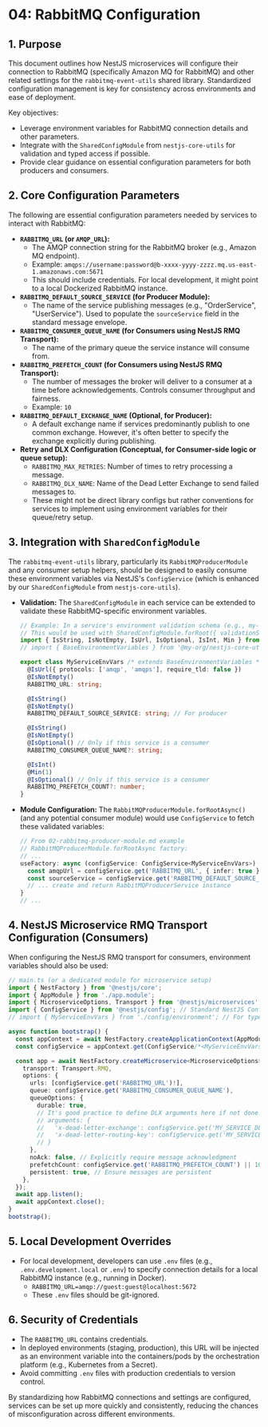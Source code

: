 # 04: RabbitMQ Configuration

## 1. Purpose

This document outlines how NestJS microservices will configure their connection to RabbitMQ (specifically Amazon MQ for RabbitMQ) and other related settings for the `rabbitmq-event-utils` shared library. Standardized configuration management is key for consistency across environments and ease of deployment.

Key objectives:
*   Leverage environment variables for RabbitMQ connection details and other parameters.
*   Integrate with the `SharedConfigModule` from `nestjs-core-utils` for validation and typed access if possible.
*   Provide clear guidance on essential configuration parameters for both producers and consumers.

## 2. Core Configuration Parameters

The following are essential configuration parameters needed by services to interact with RabbitMQ:

*   **`RABBITMQ_URL` (or `AMQP_URL`):**
    *   The AMQP connection string for the RabbitMQ broker (e.g., Amazon MQ endpoint).
    *   Example: `amqps://username:password@b-xxxx-yyyy-zzzz.mq.us-east-1.amazonaws.com:5671`
    *   This should include credentials. For local development, it might point to a local Dockerized RabbitMQ instance.
*   **`RABBITMQ_DEFAULT_SOURCE_SERVICE` (for Producer Module):**
    *   The name of the service publishing messages (e.g., "OrderService", "UserService"). Used to populate the `sourceService` field in the standard message envelope.
*   **`RABBITMQ_CONSUMER_QUEUE_NAME` (for Consumers using NestJS RMQ Transport):**
    *   The name of the primary queue the service instance will consume from.
*   **`RABBITMQ_PREFETCH_COUNT` (for Consumers using NestJS RMQ Transport):**
    *   The number of messages the broker will deliver to a consumer at a time before acknowledgements. Controls consumer throughput and fairness.
    *   Example: `10`
*   **`RABBITMQ_DEFAULT_EXCHANGE_NAME` (Optional, for Producer):**
    *   A default exchange name if services predominantly publish to one common exchange. However, it's often better to specify the exchange explicitly during publishing.
*   **Retry and DLX Configuration (Conceptual, for Consumer-side logic or queue setup):**
    *   `RABBITMQ_MAX_RETRIES`: Number of times to retry processing a message.
    *   `RABBITMQ_DLX_NAME`: Name of the Dead Letter Exchange to send failed messages to.
    *   These might not be direct library configs but rather conventions for services to implement using environment variables for their queue/retry setup.

## 3. Integration with `SharedConfigModule`

The `rabbitmq-event-utils` library, particularly its `RabbitMQProducerModule` and any consumer setup helpers, should be designed to easily consume these environment variables via NestJS's `ConfigService` (which is enhanced by our `SharedConfigModule` from `nestjs-core-utils`).

*   **Validation:** The `SharedConfigModule` in each service can be extended to validate these RabbitMQ-specific environment variables.

    ```typescript
    // Example: In a service's environment validation schema (e.g., my-service/config/environment.ts)
    // This would be used with SharedConfigModule.forRoot({ validationSchema: MyServiceEnvVars })
    import { IsString, IsNotEmpty, IsUrl, IsOptional, IsInt, Min } from 'class-validator';
    // import { BaseEnvironmentVariables } from '@my-org/nestjs-core-utils'; // Assuming this exists

    export class MyServiceEnvVars /* extends BaseEnvironmentVariables */ {
      @IsUrl({ protocols: ['amqp', 'amqps'], require_tld: false })
      @IsNotEmpty()
      RABBITMQ_URL: string;

      @IsString()
      @IsNotEmpty()
      RABBITMQ_DEFAULT_SOURCE_SERVICE: string; // For producer

      @IsString()
      @IsNotEmpty()
      @IsOptional() // Only if this service is a consumer
      RABBITMQ_CONSUMER_QUEUE_NAME?: string;

      @IsInt()
      @Min(1)
      @IsOptional() // Only if this service is a consumer
      RABBITMQ_PREFETCH_COUNT?: number;
    }
    ```

*   **Module Configuration:** The `RabbitMQProducerModule.forRootAsync()` (and any potential consumer module) would use `ConfigService` to fetch these validated variables:

    ```typescript
    // From 02-rabbitmq-producer-module.md example
    // RabbitMQProducerModule.forRootAsync factory:
    // ...
    useFactory: async (configService: ConfigService<MyServiceEnvVars>) => {
      const amqpUrl = configService.get('RABBITMQ_URL', { infer: true });
      const sourceService = configService.get('RABBITMQ_DEFAULT_SOURCE_SERVICE', { infer: true });
      // ... create and return RabbitMQProducerService instance
    }
    // ...
    ```

## 4. NestJS Microservice RMQ Transport Configuration (Consumers)

When configuring the NestJS RMQ transport for consumers, environment variables should also be used:

```typescript
// main.ts (or a dedicated module for microservice setup)
import { NestFactory } from '@nestjs/core';
import { AppModule } from './app.module';
import { MicroserviceOptions, Transport } from '@nestjs/microservices';
import { ConfigService } from '@nestjs/config'; // Standard NestJS ConfigService
// import { MyServiceEnvVars } from './config/environment'; // For typed config

async function bootstrap() {
  const appContext = await NestFactory.createApplicationContext(AppModule); // Create context to access ConfigService
  const configService = appContext.get(ConfigService/*<MyServiceEnvVars>*/);

  const app = await NestFactory.createMicroservice<MicroserviceOptions>(AppModule, {
    transport: Transport.RMQ,
    options: {
      urls: [configService.get('RABBITMQ_URL')!],
      queue: configService.get('RABBITMQ_CONSUMER_QUEUE_NAME'),
      queueOptions: {
        durable: true,
        // It's good practice to define DLX arguments here if not done via IaC
        // arguments: {
        //   'x-dead-letter-exchange': configService.get('MY_SERVICE_DLX_NAME'),
        //   'x-dead-letter-routing-key': configService.get('MY_SERVICE_DLX_ROUTING_KEY')
        // }
      },
      noAck: false, // Explicitly require message acknowledgment
      prefetchCount: configService.get('RABBITMQ_PREFETCH_COUNT') || 10,
      persistent: true, // Ensure messages are persistent
    },
  });
  await app.listen();
  await appContext.close();
}
bootstrap();
```

## 5. Local Development Overrides

*   For local development, developers can use `.env` files (e.g., `.env.development.local` or `.env`) to specify connection details for a local RabbitMQ instance (e.g., running in Docker).
    *   `RABBITMQ_URL=amqp://guest:guest@localhost:5672`
    *   These `.env` files should be git-ignored.

## 6. Security of Credentials

*   The `RABBITMQ_URL` contains credentials.
*   In deployed environments (staging, production), this URL will be injected as an environment variable into the containers/pods by the orchestration platform (e.g., Kubernetes from a Secret).
*   Avoid committing `.env` files with production credentials to version control.

By standardizing how RabbitMQ connections and settings are configured, services can be set up more quickly and consistently, reducing the chances of misconfiguration across different environments.